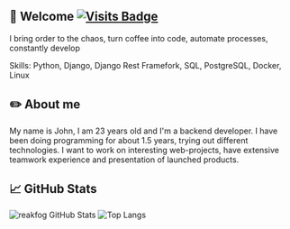 ## 👋 Welcome [![Visits Badge](https://badges.pufler.dev/visits/reakfog/reakfog)](https:braydoncoyer.dev)

I bring order to the chaos, turn coffee into code, automate processes, constantly develop

Skills: Python, Django, Django Rest Framefork, SQL, PostgreSQL, Docker, Linux

## ✏️ About me 

My name is John, I am 23 years old and I'm a backend developer. I have been doing programming for about 1.5 years, trying out different technologies. I want to work on interesting web-projects, have extensive teamwork experience and presentation of launched products.

## 📈 GitHub Stats

![reakfog GitHub Stats](https://github-readme-stats.vercel.app/api?username=reakfog&count_private=true&hide=contribs&include_all_commits=True&show_icons=true&theme=default)
![Top Langs](https://github-readme-stats.vercel.app/api/top-langs/?username=reakfog&count_private=true&hide=tsql&langs_count=7&theme=default&layout=compact)

